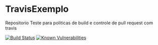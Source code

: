 # TravisExemplo
Repositorio Teste para politicas de build e controle de pull request com travis

[![Build Status](https://travis-ci.com/NicolasSylverio/TravisExemplo.svg?branch=master)](https://travis-ci.com/NicolasSylverio/TravisExemplo) [![Known Vulnerabilities](https://snyk.io/test/github/NicolasSylverio/TravisExemplo/badge.svg?style=plastic)](https://snyk.io/test/github/NicolasSylverio/TravisExemplo)

